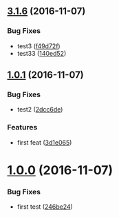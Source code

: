 <a name="3.1.6"></a>
## [3.1.6](https://github.com/iuap-design/tinper-neoui/compare/v1.0.2...v3.1.6) (2016-11-07)


### Bug Fixes

* test3 ([f49d72f](https://github.com/iuap-design/tinper-neoui/commit/f49d72f))
* test33 ([140ed52](https://github.com/iuap-design/tinper-neoui/commit/140ed52))



<a name="1.0.1"></a>
## [1.0.1](https://github.com/iuap-design/tinper-neoui/compare/v1.0.0...v1.0.1) (2016-11-07)


### Bug Fixes

* test2 ([2dcc6de](https://github.com/iuap-design/tinper-neoui/commit/2dcc6de))


### Features

* first feat ([3d1e065](https://github.com/iuap-design/tinper-neoui/commit/3d1e065))



<a name="1.0.0"></a>
# [1.0.0](https://github.com/iuap-design/tinper-neoui/compare/246be24...v1.0.0) (2016-11-07)


### Bug Fixes

* first test ([246be24](https://github.com/iuap-design/tinper-neoui/commit/246be24))



